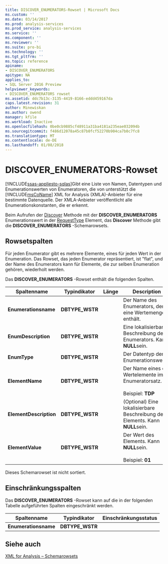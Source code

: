 ```yaml
---
title: DISCOVER_ENUMERATORS-Rowset | Microsoft Docs
ms.custom: ''
ms.date: 03/14/2017
ms.prod: analysis-services
ms.prod_service: analysis-services
ms.service: ''
ms.component: ''
ms.reviewer: ''
ms.suite: pro-bi
ms.technology: ''
ms.tgt_pltfrm: ''
ms.topic: reference
apiname:
- DISCOVER_ENUMERATORS
apitype: NA
applies_to:
- SQL Server 2016 Preview
helpviewer_keywords:
- DISCOVER_ENUMERATORS rowset
ms.assetid: ddc7b13c-3135-4419-8166-eddd459167da
caps.latest.revision: 31
author: Minewiskan
ms.author: owend
manager: kfile
ms.workload: Inactive
ms.openlocfilehash: 0be0cb9885cf48911a31ba4181a235eae032094b
ms.sourcegitcommit: f486d12078a45c87b0fcf52270b904ca7b0c7fc8
ms.translationtype: MT
ms.contentlocale: de-DE
ms.lasthandoff: 01/08/2018
---
```

# <a name="discoverenumerators-rowset"></a>DISCOVER_ENUMERATORS-Rowset
[!INCLUDE[ssas-appliesto-sqlas](../../../includes/ssas-appliesto-sqlas.md)]Gibt eine Liste von Namen, Datentypen und Enumerationswerten von Enumeratoren, die von unterstützt die [!INCLUDE[msCoName](../../../includes/msconame-md.md)] XML for Analysis (XMLA)-Anbieter für eine bestimmte Datenquelle. Der XMLA-Anbieter veröffentlicht alle Enumerationskonstanten, die er erkennt.  
  
 Beim Aufrufen der [Discover](../../../analysis-services/xmla/xml-elements-methods-discover.md) Methode mit der **DISCOVER_ENUMERATORS** Enumerationswert in der [RequestType](../../../analysis-services/xmla/xml-elements-properties/requesttype-element-xmla.md) Element, das **Discover** Methode gibt die **DISCOVER_ENUMERATORS** -Schemarowsets.  
  
## <a name="rowset-columns"></a>Rowsetspalten  
 Für jeden Enumerator gibt es mehrere Elemente, eines für jeden Wert in der Enumeration. Das Rowset, das jeden Enumerator repräsentiert, ist "flat", und der Name des Enumerators kann für Elemente, die zur selben Enumeration gehören, wiederholt werden.  
  
 Das **DISCOVER_ENUMERATORS** -Rowset enthält die folgenden Spalten.  
  
|Spaltenname|Typindikator|Länge|Description|  
|-----------------|--------------------|------------|-----------------|  
|**Enumerationsname**|**DBTYPE_WSTR**||Der Name des Enumerators, der eine Wertemenge enthält.|  
|**EnumDescription**|**DBTYPE_WSTR**||Eine lokalisierbare Beschreibung des Enumerators. Kann **NULL**sein.|  
|**EnumType**|**DBTYPE_WSTR**||Der Datentyp der Enumerationswerte.|  
|**ElementName**|**DBTYPE_WSTR**||Der Name eines der Wertelemente im Enumeratorsatz.<br /><br /> Beispiel: **TDP**|  
|**ElementDescription**|**DBTYPE_WSTR**||(Optional) Eine lokalisierbare Beschreibung des Elements. Kann **NULL**sein.|  
|**ElementValue**|**DBTYPE_WSTR**||Der Wert des Elements. Kann **NULL**sein.<br /><br /> Beispiel: **01**|  
  
 Dieses Schemarowset ist nicht sortiert.  
  
## <a name="restriction-columns"></a>Einschränkungsspalten  
 Das **DISCOVER_ENUMERATORS** -Rowset kann auf die in der folgenden Tabelle aufgeführten Spalten eingeschränkt werden.  
  
|Spaltenname|Typindikator|Einschränkungsstatus|  
|-----------------|--------------------|-----------------------|  
|**Enumerationsname**|**DBTYPE_WSTR**||  
  
## <a name="see-also"></a>Siehe auch  
 [XML for Analysis – Schemarowsets](../../../analysis-services/schema-rowsets/xml/xml-for-analysis-schema-rowsets.md)  
  
  

